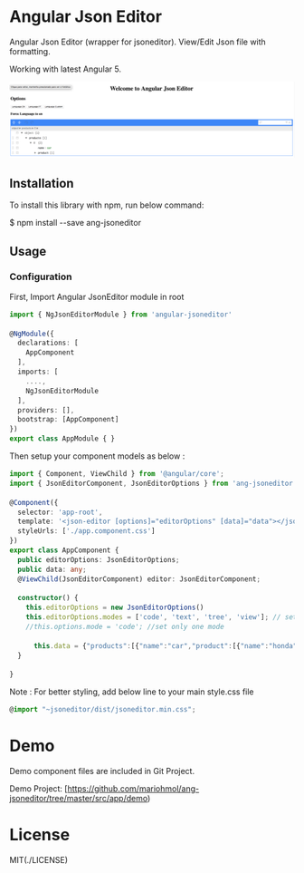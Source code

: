 # Angular Json Editor

Angular Json Editor (wrapper for jsoneditor). View/Edit Json file with formatting.

Working with latest Angular 5. 

![Demo Image](/src/assets/printDemo.png)

## Installation

To install this library with npm, run below command:

$ npm install --save ang-jsoneditor

## Usage

### Configuration

First, Import Angular  JsonEditor module in root

```ts
import { NgJsonEditorModule } from 'angular-jsoneditor' 

@NgModule({
  declarations: [
    AppComponent
  ],
  imports: [
    ....,
    NgJsonEditorModule
  ],
  providers: [],
  bootstrap: [AppComponent]
})
export class AppModule { }
```
Then setup your component models as below :

```ts
import { Component, ViewChild } from '@angular/core';
import { JsonEditorComponent, JsonEditorOptions } from 'ang-jsoneditor';

@Component({
  selector: 'app-root',
  template: '<json-editor [options]="editorOptions" [data]="data"></json-editor>',
  styleUrls: ['./app.component.css']
})
export class AppComponent {
  public editorOptions: JsonEditorOptions;
  public data: any;
  @ViewChild(JsonEditorComponent) editor: JsonEditorComponent;

  constructor() { 
    this.editorOptions = new JsonEditorOptions()
    this.editorOptions.modes = ['code', 'text', 'tree', 'view']; // set all allowed modes
    //this.options.mode = 'code'; //set only one mode
      
      this.data = {"products":[{"name":"car","product":[{"name":"honda","model":[{"id":"civic","name":"civic"},{"id":"accord","name":"accord"},{"id":"crv","name":"crv"},{"id":"pilot","name":"pilot"},{"id":"odyssey","name":"odyssey"}]}]}]}
  }

}
```
Note : For better styling, add below line to your main style.css file

```ts
@import "~jsoneditor/dist/jsoneditor.min.css";
```

# Demo
Demo component files are included in Git Project.

Demo Project:
[https://github.com/mariohmol/ang-jsoneditor/tree/master/src/app/demo)

# License
MIT(./LICENSE)